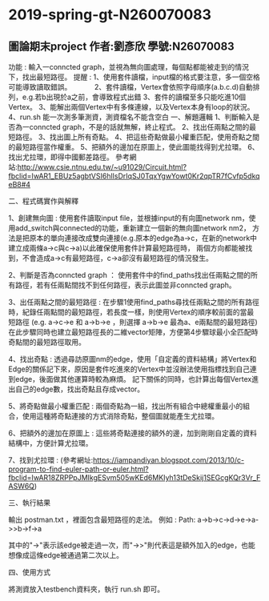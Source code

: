 # 2019-spring-gt-N260070083

## 圖論期末project 作者:劉彥欣 學號:N26070083

功能 : 輸入一conncted graph，並視為無向圖處理，每個點都能被走到的情況下，找出最短路徑。
提醒 : 1、使用套件讀檔，input檔的格式要注意，多一個空格可能導致讀取錯誤。
 　　　2、套件讀檔，Vertex會依照字母順序(a.b.c.d)自動排列，e.g.若b出現於a之前，會導致程式出錯
       3、套件的讀檔至多只能吃進10個Vertex。
       3、能解出兩個Vertex中有多條連線，以及Vertex本身有loop的狀況。
	   4、run.sh 能一次測多筆測資，測資檔名不能含空白
一、解題邏輯
1、判斷輸入是否為一conncted graph，不是的話就無解，終止程式。
2、找出任兩點之間的最短路徑。
3、找出圖上所有奇點。
4、把這些奇點做最小權重匹配，使用奇點之間的最短路徑當作權重。
5、把額外的邊加在原圖上，使此圖能找得到尤拉環。
6、找出尤拉環，即得中國郵差路徑。
參考網站:http://www.csie.ntnu.edu.tw/~u91029/Circuit.html?fbclid=IwAR1_EBUz5agbtVSI6hlIsDrIqSJ0TqxYgwYowt0Kr2qpTR7fCvfp5dkqeB8#4

二、程式碼實作與解釋

1、創建無向圖 : 使用套件讀取input file，並根據input的有向圖network nm，使用add_switch與connected的功能，重新建立一個新的無向圖network nm2，
方法是把原本的單向連接改成雙向連接(e.g.原本的edge為a->c，在新的network中建立成兩條a->c與c->a)以此確保使用套件計算最短路徑時，
兩個方向都能被找到，不會造成a->c有最短路徑，c->a卻沒有最短路徑的情況發生。

2、判斷是否為conncted graph ： 使用套件中的find_paths找出任兩點之間的所有路徑，若有任兩點間找不到任何路徑，表示此圖並非conncted graph。

3、出任兩點之間的最短路徑  :  在步驟1使用find_paths尋找任兩點之間的所有路徑時，紀錄任兩點間的最短路徑，若長度一樣，則使用Vertex的順序較前面的當最短路徑
(e.g. a->c->e 和 a->b->e ，則選擇 a->b->e 最為a、e兩點間的最短路徑)
在此步驟同時也建立最短路徑長的二維vector矩陣，方便第4步驟球最小全匹配時奇點間的最短路徑取用。

4、找出奇點 : 透過尋訪原圖nm的edge，使用「自定義的資料結構」將Vertex和Edge的關係記下來，原因是套件吃進來的Vertex中並沒辦法使用指標找到自己連到edge，後面做其他運算時較為麻煩。
記下關係的同時，也計算出每個Vertex進出自己的edge數，找出奇點且存成vector。

5、將奇點做最小權重匹配 : 兩個奇點為一組，找出所有組合中總權重最小的組合，使用這種將奇點連接的方式消除奇點，整個圖就能產生尤拉環。

6、把額外的邊加在原圖上 : 這些將奇點連接的額外的邊，加到剛剛自定義的資料結構中，方便計算尤拉環。

7、找到尤拉環 : (參考網址:https://iampandiyan.blogspot.com/2013/10/c-program-to-find-euler-path-or-euler.html?fbclid=IwAR18ZRPPpJMIkgESvm505wKEd6MKIyh13tDeSkij1SEGcgKQr3Vr_FASW6Q)

三、執行結果

輸出 postman.txt ，裡面包含最短路徑的走法。
例如 :
Path: a->b->c->d->e->a->>b->f->a

其中的"->"表示該edge被走過一次，而"->>"則代表這是額外加入的edge，也能想像成這條edge被通過第二次以上。

四、使用方式

將測資放入testbench資料夾，執行 run.sh 即可。
